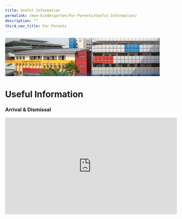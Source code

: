 ```yaml
---
title: Useful Information
permalink: /moe-kindergarten/For-Parents/Useful-Information/
description: ""
third_nav_title: For Parents
---
```

![](/images/mk%20kindergarten.jpg)

Useful Information
==================

### **Arrival & Dismissal**

<iframe width="560" height="315" src="https://www.youtube.com/embed/bJbdfk1YLZc" title="YouTube video player" frameborder="0" allow="accelerometer; autoplay; clipboard-write; encrypted-media; gyroscope; picture-in-picture" allowfullscreen></iframe>
